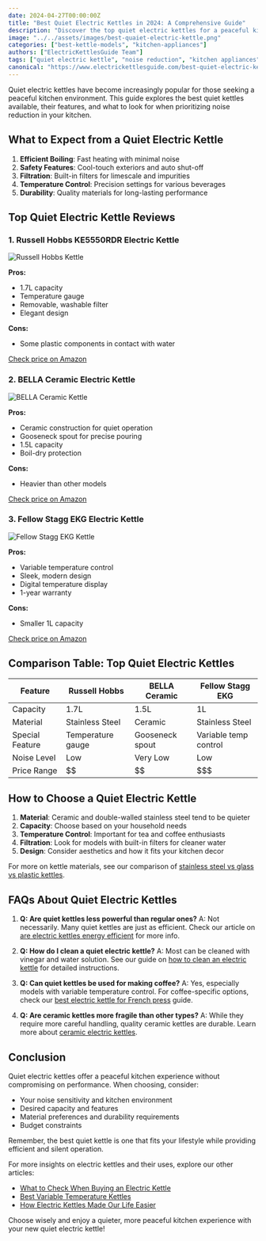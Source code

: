 ```yaml
---
date: 2024-04-27T00:00:00Z
title: "Best Quiet Electric Kettles in 2024: A Comprehensive Guide"
description: "Discover the top quiet electric kettles for a peaceful kitchen experience. Learn about key features, benefits, and how to choose the perfect noise-reducing kettle for your home."
image: "../../assets/images/best-quaiet-electric-kettle.png"
categories: ["best-kettle-models", "kitchen-appliances"]
authors: ["ElectricKettlesGuide Team"]
tags: ["quiet electric kettle", "noise reduction", "kitchen appliances", "kettle comparison"]
canonical: "https://www.electrickettlesguide.com/best-quiet-electric-kettles/"
---
```


Quiet electric kettles have become increasingly popular for those seeking a peaceful kitchen environment. This guide explores the best quiet kettles available, their features, and what to look for when prioritizing noise reduction in your kitchen.

## What to Expect from a Quiet Electric Kettle

1. **Efficient Boiling**: Fast heating with minimal noise
2. **Safety Features**: Cool-touch exteriors and auto shut-off
3. **Filtration**: Built-in filters for limescale and impurities
4. **Temperature Control**: Precision settings for various beverages
5. **Durability**: Quality materials for long-lasting performance

## Top Quiet Electric Kettle Reviews

### 1. Russell Hobbs KE5550RDR Electric Kettle

![Russell Hobbs Kettle](https://m.media-amazon.com/images/I/81FG5R7ytkL._AC_SL1500_.jpg)

**Pros:**
- 1.7L capacity
- Temperature gauge
- Removable, washable filter
- Elegant design

**Cons:**
- Some plastic components in contact with water

[Check price on Amazon](#)

### 2. BELLA Ceramic Electric Kettle

![BELLA Ceramic Kettle](https://m.media-amazon.com/images/I/81J10GXO5FL._AC_SL1500_.jpg)

**Pros:**
- Ceramic construction for quiet operation
- Gooseneck spout for precise pouring
- 1.5L capacity
- Boil-dry protection

**Cons:**
- Heavier than other models

[Check price on Amazon](#)

### 3. Fellow Stagg EKG Electric Kettle

![Fellow Stagg EKG Kettle](https://m.media-amazon.com/images/I/61DpdKYgRIL._AC_SL1500_.jpg)

**Pros:**
- Variable temperature control
- Sleek, modern design
- Digital temperature display
- 1-year warranty

**Cons:**
- Smaller 1L capacity

[Check price on Amazon](#)

## Comparison Table: Top Quiet Electric Kettles

| Feature | Russell Hobbs | BELLA Ceramic | Fellow Stagg EKG |
|---------|---------------|----------------|-------------------|
| Capacity | 1.7L | 1.5L | 1L |
| Material | Stainless Steel | Ceramic | Stainless Steel |
| Special Feature | Temperature gauge | Gooseneck spout | Variable temp control |
| Noise Level | Low | Very Low | Low |
| Price Range | $$ | $$ | $$$ |

## How to Choose a Quiet Electric Kettle

1. **Material**: Ceramic and double-walled stainless steel tend to be quieter
2. **Capacity**: Choose based on your household needs
3. **Temperature Control**: Important for tea and coffee enthusiasts
4. **Filtration**: Look for models with built-in filters for cleaner water
5. **Design**: Consider aesthetics and how it fits your kitchen decor

For more on kettle materials, see our comparison of [stainless steel vs glass vs plastic kettles](https://www.electrickettlesguide.com/stainless-steel-vs-glass-vs-plastic-kettle/).

## FAQs About Quiet Electric Kettles

1. **Q: Are quiet kettles less powerful than regular ones?**
   A: Not necessarily. Many quiet kettles are just as efficient. Check our article on [are electric kettles energy efficient](https://www.electrickettlesguide.com/are-electric-kettles-energy-efficient/) for more info.

2. **Q: How do I clean a quiet electric kettle?**
   A: Most can be cleaned with vinegar and water solution. See our guide on [how to clean an electric kettle](https://www.electrickettlesguide.com/how-to-clean-an-electric-kettle/) for detailed instructions.

3. **Q: Can quiet kettles be used for making coffee?**
   A: Yes, especially models with variable temperature control. For coffee-specific options, check our [best electric kettle for French press](https://www.electrickettlesguide.com/best-electric-kettle-for-french-press/) guide.

4. **Q: Are ceramic kettles more fragile than other types?**
   A: While they require more careful handling, quality ceramic kettles are durable. Learn more about [ceramic electric kettles](https://www.electrickettlesguide.com/best-ceramic-electric-kettles/).

## Conclusion

Quiet electric kettles offer a peaceful kitchen experience without compromising on performance. When choosing, consider:
- Your noise sensitivity and kitchen environment
- Desired capacity and features
- Material preferences and durability requirements
- Budget constraints

Remember, the best quiet kettle is one that fits your lifestyle while providing efficient and silent operation.

For more insights on electric kettles and their uses, explore our other articles:
- [What to Check When Buying an Electric Kettle](https://www.electrickettlesguide.com/what-to-check-when-buying-an-electric-kettle/)
- [Best Variable Temperature Kettles](https://www.electrickettlesguide.com/best-variable-temperature-kettles/)
- [How Electric Kettles Made Our Life Easier](https://www.electrickettlesguide.com/how-electric-kettles-made-our-life-easier/)

Choose wisely and enjoy a quieter, more peaceful kitchen experience with your new quiet electric kettle!
